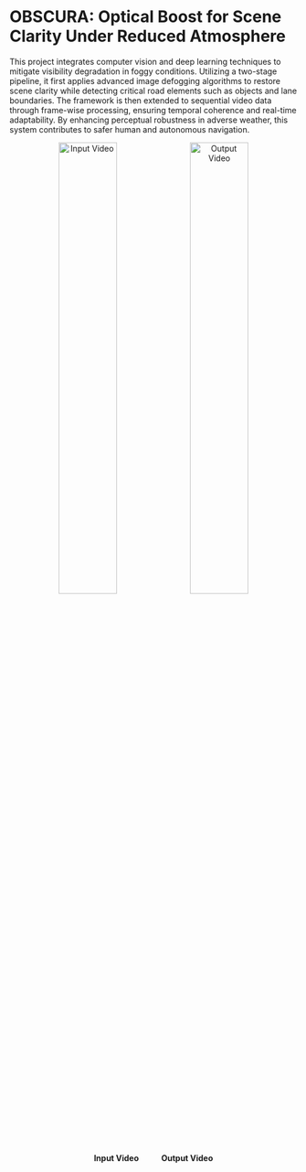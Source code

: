 # OBSCURA: Optical Boost for Scene Clarity Under Reduced Atmosphere

This project integrates computer vision and deep learning techniques to mitigate visibility degradation in foggy conditions. Utilizing a two-stage pipeline, it first applies advanced image defogging algorithms to restore scene clarity while detecting critical road elements such as objects and lane boundaries. The framework is then extended to sequential video data through frame-wise processing, ensuring temporal coherence and real-time adaptability. By enhancing perceptual robustness in adverse weather, this system contributes to safer human and autonomous navigation.

<p align="center">
  <img src="assets/input.gif" alt="Input Video" width="45%">
  <img src="assets/output.gif" alt="Output Video" width="45%">
</p>

<p align="center">
  <b>Input Video</b> &nbsp;&nbsp;&nbsp;&nbsp;&nbsp;&nbsp;&nbsp;&nbsp; <b>Output Video</b>
</p>

